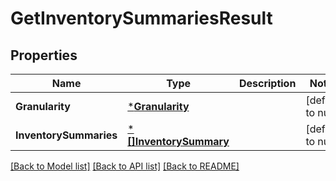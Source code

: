 # GetInventorySummariesResult

## Properties
Name | Type | Description | Notes
------------ | ------------- | ------------- | -------------
**Granularity** | [***Granularity**](Granularity.md) |  | [default to null]
**InventorySummaries** | [***[]InventorySummary**](array.md) |  | [default to null]

[[Back to Model list]](../README.md#documentation-for-models) [[Back to API list]](../README.md#documentation-for-api-endpoints) [[Back to README]](../README.md)

